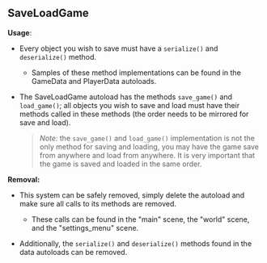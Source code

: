## SaveLoadGame

**Usage**:
	
- Every object you wish to save must have a `serialize()` and `deserialize()`
method.

	- Samples of these method implementations can be found in the GameData and
	PlayerData autoloads.

- The SaveLoadGame autoload has the methods `save_game()` and `load_game()`;
all objects you wish to save and load must have their methods called in
these methods (the order needs to be mirrored for save and load).

	> *Note:* the `save_game()` and `load_game()` implementation is not the only method
	> for saving and loading, you may have the game save from anywhere and load
	> from anywhere. It is very important that the game is saved and loaded in
	> the same order.

**Removal:**

- This system can be safely removed, simply delete the autoload and make 
sure all calls to its methods are removed.

	- These calls can be found in the "main" scene, the "world" scene, and the
	"settings_menu" scene.

- Additionally, the `serialize()` and `deserialize()` methods found in the data
autoloads can be removed.
